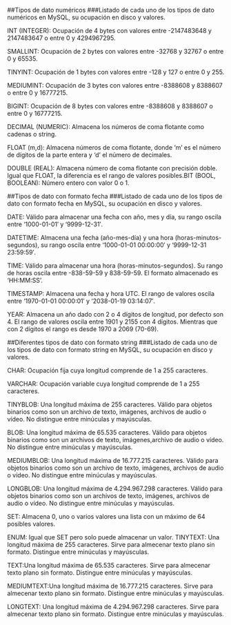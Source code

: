 ##Tipos de dato numéricos
###Listado de cada uno de los tipos de dato numéricos en MySQL, su ocupación en disco y valores.

INT (INTEGER): Ocupación de 4 bytes con valores entre -2147483648 y 2147483647 o entre 0 y 4294967295.

SMALLINT: Ocupación de 2 bytes con valores entre -32768 y 32767 o entre 0 y 65535.

TINYINT: Ocupación de 1 bytes con valores entre -128 y 127 o entre 0 y 255.

MEDIUMINT: Ocupación de 3 bytes con valores entre -8388608 y 8388607 o entre 0 y 16777215.

BIGINT: Ocupación de 8 bytes con valores entre -8388608 y 8388607 o entre 0 y 16777215.

DECIMAL (NUMERIC): Almacena los números de coma flotante como cadenas o string.

FLOAT (m,d): Almacena números de coma flotante, donde ‘m’ es el número de dígitos de la parte entera y ‘d’ el número
de decimales.

DOUBLE (REAL): Almacena número de coma flotante con precisión doble. Igual que FLOAT, la diferencia es el rango 
de valores posibles.BIT (BOOL, BOOLEAN): Número entero con valor 0 o 1.

##Tipos de dato con formato fecha
###Listado de cada uno de los tipos de dato con formato fecha en MySQL, su ocupación en disco y valores.

DATE: Válido para almacenar una fecha con año, mes y día, su rango oscila entre  ‘1000-01-01′ y ‘9999-12-31′.

DATETIME: Almacena una fecha (año-mes-día) y una hora (horas-minutos-segundos), su rango oscila entre 
‘1000-01-01 00:00:00′ y ‘9999-12-31 23:59:59′.

TIME: Válido para almacenar una hora (horas-minutos-segundos). Su rango de horas oscila entre -838-59-59 y 838-59-59. 
El formato almacenado es ‘HH:MM:SS’.

TIMESTAMP: Almacena una fecha y hora UTC. El rango de valores oscila entre ‘1970-01-01 00:00:01′ y ‘2038-01-19 03:14:07′.

YEAR: Almacena un año dado con 2 o 4 dígitos de longitud, por defecto son 4. El rango de valores oscila entre 1901 y
2155 con 4 dígitos. Mientras que con 2 dígitos el rango es desde 1970 a 2069  (70-69).

##Diferentes tipos de dato con formato string
###Listado de cada uno de los tipos de dato con formato string en MySQL, su ocupación en disco y valores.

CHAR: Ocupación fija cuya longitud comprende de 1 a 255 caracteres.

VARCHAR: Ocupación variable cuya longitud comprende de 1 a 255 caracteres.

TINYBLOB: Una longitud máxima de 255 caracteres. Válido para objetos binarios como son un archivo de texto, imágenes, 
archivos de audio o vídeo. No distingue entre minúculas y mayúsculas.

BLOB: Una longitud máxima de 65.535 caracteres. Válido para objetos binarios como son un archivos de texto, imágenes,archivo de audio o vídeo. No distingue entre minúculas y mayúsculas.

MEDIUMBLOB: Una longitud máxima de 16.777.215 caracteres. Válido para objetos binarios como son un archivo de texto, imágenes, archivos de audio o vídeo. No distingue entre minúculas y mayúsculas.

LONGBLOB: Una longitud máxima de 4.294.967.298 caracteres. Válido para objetos binarios como son un archivos de texto, imágenes, archivos de audio o vídeo. No distingue entre minúculas y mayúsculas.

SET: Almacena 0, uno o varios valores una lista con un máximo de 64 posibles valores.

ENUM: Igual que SET pero solo puede almacenar un valor.
TINYTEXT: Una longitud máxima de 255 caracteres. Sirve para almecenar texto plano sin formato. Distingue entre minúculas y mayúsculas.

TEXT:Una longitud máxima de 65.535 caracteres. Sirve para almecenar texto plano sin formato. Distingue entre minúculas y mayúsculas.

MEDIUMTEXT:Una longitud máxima de 16.777.215 caracteres. Sirve para almecenar texto plano sin formato. Distingue entre minúculas y mayúsculas.

LONGTEXT: Una longitud máxima de 4.294.967.298 caracteres. Sirve para almecenar texto plano sin formato. Distingue entre minúculas y mayúsculas.
